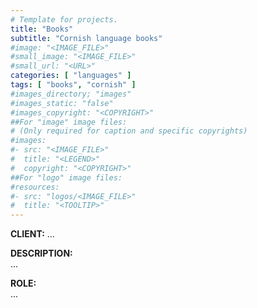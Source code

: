 ```yaml
---
# Template for projects.
title: "Books"
subtitle: "Cornish language books"
#image: "<IMAGE_FILE>"
#small_image: "<IMAGE_FILE>"
#small_url: "<URL>"
categories: [ "languages" ]
tags: [ "books", "cornish" ]
#images_directory; "images"
#images_static: "false"
#images_copyright: "<COPYRIGHT>"
##For "image" image files:
# (Only required for caption and specific copyrights)
#images:
#- src: "<IMAGE_FILE>"
#  title: "<LEGEND>"
#  copyright: "<COPYRIGHT>"
##For "logo" image files:
#resources:
#- src: "logos/<IMAGE_FILE>"
#  title: "<TOOLTIP>"
---
```


<b>CLIENT:</b> ...<br>

<b>DESCRIPTION:</b><br>
...<br>

<b>ROLE:</b><br>
...<br>
